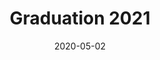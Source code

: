 ---
title: Graduation 2021
projectLink: 
repoLink: 
description: Coming soon! Siap-siap aja dulu, belajar yang bener. Semoga bisa lulus dari sini dan masuk universitas impian!
date: "2020-05-02"
thumbnail: "/app_icons/add-to-calendar-generator.svg"
highlight: true
featured: true
appStoreLink:
playStoreLink:
stacks:
---